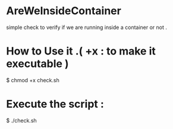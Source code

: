 # AreWeInsideContainer
simple check to verify if we are running inside a container or not .


# How to Use it .( +x : to make it executable )

$ chmod +x check.sh 


# Execute the script :
$ ./check.sh
